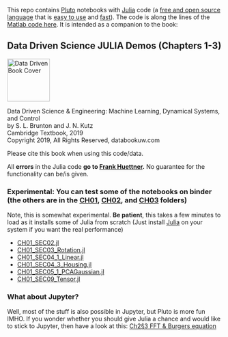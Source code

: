 This repo contains [Pluto](https://github.com/fonsp/Pluto.jl) notebooks with [Julia](https://en.wikipedia.org/wiki/Julia_(programming_language)) code (a [free and open source language](https://github.com/JuliaLang/julia/blob/master/LICENSE.md) that is [easy to use](https://www.nature.com/articles/d41586-019-02310-3) and [fast](https://julialang.org/benchmarks/)). The code is along the lines of the [Matlab code here](https://github.com/dylewsky/Data_Driven_Science_Python_Demos). It is intended as a companion to the book:  

## Data Driven Science JULIA Demos (Chapters 1-3)

[<img src="http://www.databookuw.com/files/stacks-image-5bffc53-882x1200.png" alt="Data Driven Book Cover" width="100"/>](http://databookuw.com/databook.pdf)

Data Driven Science & Engineering: Machine Learning, Dynamical Systems, and Control  
by S. L. Brunton and J. N. Kutz  
Cambridge Textbook, 2019  
Copyright 2019, All Rights Reserved, databookuw.com

Please cite this book when using this code/data. 

All **errors** in the Julia code **go to [Frank Huettner](https://frankhuettner.de).** No guarantee for the functionality can be/is given.

### Experimental: You can test some of the notebooks on binder (the others are in the [CH01](https://github.com/frankhuettner/Data_Driven_Science_Julia_Demos/tree/main/CH01), [CH02](https://github.com/frankhuettner/Data_Driven_Science_Julia_Demos/tree/main/CH02), and [CH03](https://github.com/frankhuettner/Data_Driven_Science_Julia_Demos/tree/main/CH03) folders)
Note, this is somewhat experimental. **Be patient**, this takes a few minutes to load as it installs some of Julia from scratch (Just install [Julia](https://julialang.org/downloads/) on your system if you want the real performance)

* [CH01_SEC02.jl](https://binder.plutojl.org/open?url=https%253A%252F%252Fgithub.com%252Ffrankhuettner%252FData_Driven_Science_Julia_Demos%252Fblob%252Fmain%252FBinderVersion%252FCH01_SEC02.jl%253Fraw%253Dtrue)
* [CH01_SEC03_Rotation.jl](https://binder.plutojl.org/open?url=https%253A%252F%252Fgithub.com%252Ffrankhuettner%252FData_Driven_Science_Julia_Demos%252Fblob%252Fmain%252FBinderVersion%252FCH01_SEC03_Rotation.jl%253Fraw%253Dtrue)
* [CH01_SEC04_1_Linear.jl](https://binder.plutojl.org/open?url=https%253A%252F%252Fgithub.com%252Ffrankhuettner%252FData_Driven_Science_Julia_Demos%252Fblob%252Fmain%252FBinderVersion%252FCH01_SEC04_1_Linear.jl%253Fraw%253Dtrue)
* [CH01_SEC04_3_Housing.jl](https://binder.plutojl.org/open?url=https%253A%252F%252Fgithub.com%252Ffrankhuettner%252FData_Driven_Science_Julia_Demos%252Fblob%252Fmain%252FBinderVersion%252FCH01_SEC04_3_Housing.jl%253Fraw%253Dtrue)
* [CH01_SEC05_1_PCAGaussian.jl](https://binder.plutojl.org/open?url=https%253A%252F%252Fgithub.com%252Ffrankhuettner%252FData_Driven_Science_Julia_Demos%252Fblob%252Fmain%252FBinderVersion%252FCH01_SEC05_1_PCAGaussian.jl%253Fraw%253Dtrue)
* [CH01_SEC09_Tensor.jl](https://binder.plutojl.org/open?url=https%253A%252F%252Fgithub.com%252Ffrankhuettner%252FData_Driven_Science_Julia_Demos%252Fblob%252Fmain%252FBinderVersion%252FCH01_SEC09_Tensor.jl%253Fraw%253Dtrue)

### What about Jupyter?
Well, most of the stuff is also possible in Jupyter, but Pluto is more fun IMHO. If you wonder whether you should give Julia a chance and would like to stick to Jupyter, then have a look at this: [Ch2§3 FFT & Burgers equation](https://nbviewer.jupyter.org/github/frankhuettner/Data_Driven_Science_Julia_Demos/blob/main/BinderVersion/CH02_SEC03_3_FFTBurgers.ipynb)
